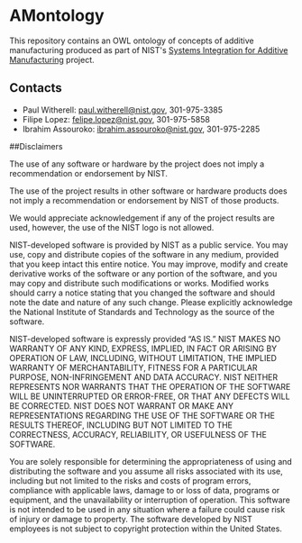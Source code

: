 # AMontology

This repository contains an OWL ontology of concepts of additive manufacturing produced as part of NIST's [Systems Integration  for Additive Manufacturing](http://www.nist.gov/el/msid/lifecycle/sifam.cfm) project. 


## Contacts
* Paul Witherell: paul.witherell@nist.gov, 301-975-3385
* Filipe Lopez: felipe.lopez@nist.gov, 301-975-5858
* Ibrahim Assouroko: ibrahim.assouroko@nist.gov, 301-975-2285


##Disclaimers

The use of any software or hardware by the project does not imply a recommendation or endorsement by NIST.

The use of the project results in other software or hardware products does not imply a recommendation or endorsement by NIST of those products.

We would appreciate acknowledgement if any of the project results are used, however, the use of the NIST logo is not allowed.

NIST-developed software is provided by NIST as a public service. You may use, copy and distribute copies of the software in any medium, provided that you keep intact this entire notice. You may improve, modify and create derivative works of the software or any portion of the software, and you may copy and distribute such modifications or works. Modified works should carry a notice stating that you changed the software and should note the date and nature of any such change. Please explicitly acknowledge the National Institute of Standards and Technology as the source of the software.

NIST-developed software is expressly provided “AS IS.” NIST MAKES NO WARRANTY OF ANY KIND, EXPRESS, IMPLIED, IN FACT OR ARISING BY OPERATION OF LAW, INCLUDING, WITHOUT LIMITATION, THE IMPLIED WARRANTY OF MERCHANTABILITY, FITNESS FOR A PARTICULAR PURPOSE, NON-INFRINGEMENT AND DATA ACCURACY. NIST NEITHER REPRESENTS NOR WARRANTS THAT THE OPERATION OF THE SOFTWARE WILL BE UNINTERRUPTED OR ERROR-FREE, OR THAT ANY DEFECTS WILL BE CORRECTED. NIST DOES NOT WARRANT OR MAKE ANY REPRESENTATIONS REGARDING THE USE OF THE SOFTWARE OR THE RESULTS THEREOF, INCLUDING BUT NOT LIMITED TO THE CORRECTNESS, ACCURACY, RELIABILITY, OR USEFULNESS OF THE SOFTWARE.

You are solely responsible for determining the appropriateness of using and distributing the software and you assume all risks associated with its use, including but not limited to the risks and costs of program errors, compliance with applicable laws, damage to or loss of data, programs or equipment, and the unavailability or interruption of operation. This software is not intended to be used in any situation where a failure could cause risk of injury or damage to property. The software developed by NIST employees is not subject to copyright protection within the United States.
